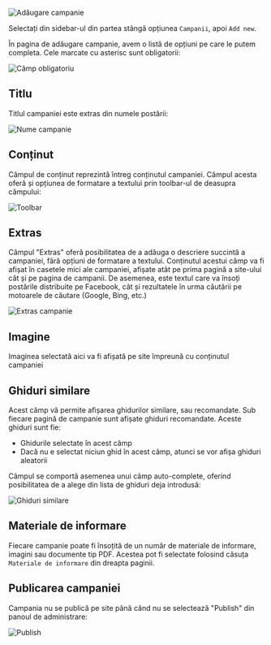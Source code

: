 ![Adăugare campanie](https://fiipregatit.ro/app/uploads/2018/02/Campanii-‹-dev-fiipregatit-ro-—-WordPress.png)

Selectați din sidebar-ul din partea stângă opțiunea `Campanii`, apoi `Add new`.

În pagina de adăugare campanie, avem o listă de opțiuni pe care le putem completa. Cele marcate cu asterisc sunt obligatorii:

![Câmp obligatoriu](https://fiipregatit.ro/app/uploads/2018/02/camp_obligatoriu.png)

## Titlu

Titlul campaniei este extras din numele postării:

![Nume campanie](https://fiipregatit.ro/app/uploads/2018/02/Add-New-Post-‹-dev-fiipregatit-ro-—-WordPress.png)

## Conținut

Câmpul de conținut reprezintă întreg conținutul campaniei. Câmpul acesta oferă și opțiunea de formatare a textului prin toolbar-ul de deasupra câmpului:

![Toolbar](https://fiipregatit.ro/app/uploads/2018/02/toolbar.png)

## Extras

Câmpul "Extras" oferă posibilitatea de a adăuga o descriere succintă a campaniei, fără opțiuni de formatare a textului. Conținutul acestui câmp va fi afișat în casetele mici ale campaniei, afișate atât pe prima pagină a site-ului cât și pe pagina de campanii. De asemenea, este textul care va însoți postările distribuite pe Facebook, cât și rezultatele în urma căutării pe motoarele de căutare (Google, Bing, etc.)

![Extras campanie](https://fiipregatit.ro/app/uploads/2018/02/dev-fiipregatit-ro-–-Just-another-WordPress-site-1.png)

## Imagine

Imaginea selectată aici va fi afișată pe site împreună cu conținutul campaniei

## Ghiduri similare

Acest câmp vă permite afișarea ghidurilor similare, sau recomandate. Sub fiecare pagină de campanie sunt afișate ghiduri recomandate. Aceste ghiduri sunt fie:

- Ghidurile selectate în acest câmp
- Dacă nu e selectat niciun ghid în acest câmp, atunci se vor afișa ghiduri aleatorii

Câmpul se comportă asemenea unui câmp auto-complete, oferind posibilitatea de a alege din lista de ghiduri deja introdusă:

![Ghiduri similare](https://fiipregatit.ro/app/uploads/2018/02/similare.png)

## Materiale de informare

Fiecare campanie poate fi însoțită de un număr de materiale de informare, imagini sau documente tip PDF. Acestea pot fi selectate folosind căsuța `Materiale de informare` din dreapta paginii.


## Publicarea campaniei

Campania nu se publică pe site până când nu se selectează "Publish" din panoul de administrare:

![Publish](https://fiipregatit.ro/app/uploads/2018/02/publish.png)
